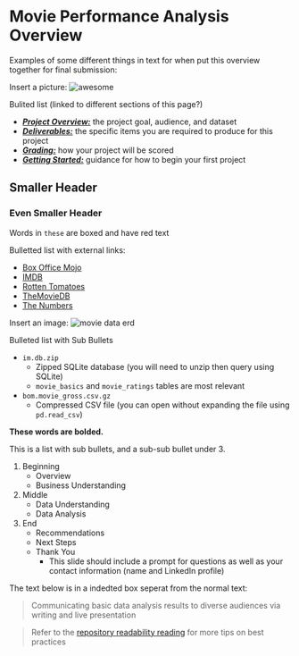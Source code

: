 # Movie Performance Analysis Overview

Examples of some different things in text for when put this overview together for final submission:

Insert a picture:
![awesome](https://raw.githubusercontent.com/learn-co-curriculum/dsc-phase-1-project-v2-4/master/awesome.gif)

Bulited list (linked to different sections of this page?)
* [***Project Overview:***](#project-overview) the project goal, audience, and dataset
* [***Deliverables:***](#deliverables) the specific items you are required to produce for this project
* [***Grading:***](#grading) how your project will be scored
* [***Getting Started:***](#getting-started) guidance for how to begin your first project

## Smaller Header

### Even Smaller Header

Words in `these` are boxed and have red text

Bulletted list with external links:
* [Box Office Mojo](https://www.boxofficemojo.com/)
* [IMDB](https://www.imdb.com/)
* [Rotten Tomatoes](https://www.rottentomatoes.com/)
* [TheMovieDB](https://www.themoviedb.org/)
* [The Numbers](https://www.the-numbers.com/)

Insert an image:
![movie data erd](https://raw.githubusercontent.com/learn-co-curriculum/dsc-phase-1-project-v2-4/master/movie_data_erd.jpeg)

Bulleted list with Sub Bullets
* `im.db.zip`
  * Zipped SQLite database (you will need to unzip then query using SQLite)
  * `movie_basics` and `movie_ratings` tables are most relevant
* `bom.movie_gross.csv.gz`
  * Compressed CSV file (you can open without expanding the file using `pd.read_csv`)

**These words are bolded.** 

This is a list with sub bullets, and a sub-sub bullet under 3. 
1. Beginning
    * Overview
    * Business Understanding
2. Middle
    * Data Understanding
    * Data Analysis
3. End
    * Recommendations
    * Next Steps
    * Thank You
       * This slide should include a prompt for questions as well as your contact information (name and LinkedIn profile)


The text below is in a indedted box seperat from the normal text:

> Communicating basic data analysis results to diverse audiences via writing and live presentation

> Refer to the [repository readability reading](https://github.com/learn-co-curriculum/dsc-repo-readability-v2-2) for more tips on best practices

